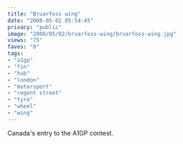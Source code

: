 ```yaml
---
title: "Bruarfoss wing"
date: "2008-05-02 05:54:45"
privacy: "public"
image: "2008/05/02/bruarfoss-wing/bruarfoss-wing.jpg"
views: "75"
faves: "0"
tags:
- "a1gp"
- "fin"
- "hub"
- "london"
- "motorsport"
- "regent street"
- "tyre"
- "wheel"
- "wing"
---
```

Canada's entry to the A1GP contest.<a href="/photos/2008/05/02/bruarfoss-wing"></a>
